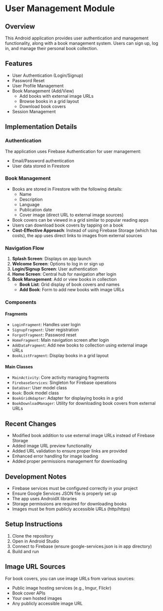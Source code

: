 # User Management Module

## Overview
This Android application provides user authentication and management functionality, along with a book management system. Users can sign up, log in, and manage their personal book collection.

## Features
- User Authentication (Login/Signup)
- Password Reset
- User Profile Management
- Book Management (Add/View)
  - Add books with external image URLs
  - Browse books in a grid layout
  - Download book covers
- Session Management

## Implementation Details

### Authentication
The application uses Firebase Authentication for user management:
- Email/Password authentication
- User data stored in Firestore

### Book Management
- Books are stored in Firestore with the following details:
  - Name
  - Description
  - Language
  - Publication date
  - Cover image (direct URL to external image sources)
- Book covers can be viewed in a grid similar to popular reading apps
- Users can download book covers by tapping on a book
- **Cost-Effective Approach**: Instead of using Firebase Storage (which has costs), the app uses direct links to images from external sources

### Navigation Flow
1. **Splash Screen**: Displays on app launch
2. **Welcome Screen**: Options to log in or sign up
3. **Login/Signup Screen**: User authentication
4. **Home Screen**: Central hub for navigation after login
5. **Book Management**: Add or view books in collection
   - **Book List**: Grid display of book covers and names
   - **Add Book**: Form to add new books with image URLs

### Components

#### Fragments
- `LoginFragment`: Handles user login
- `SignupFragment`: User registration
- `ForgotFragment`: Password reset
- `HomeFragment`: Main navigation screen after login
- `AddDataFragment`: Add new books to collection using external image URLs
- `BookListFragment`: Display books in a grid layout

#### Main Classes
- `MainActivity`: Core activity managing fragments
- `FirebaseServices`: Singleton for Firebase operations
- `DataUser`: User model class
- `Book`: Book model class
- `BookGridAdapter`: Adapter for displaying books in a grid
- `BookDownloadManager`: Utility for downloading book covers from external URLs

## Recent Changes
- Modified book addition to use external image URLs instead of Firebase Storage
- Added image URL preview functionality
- Added URL validation to ensure proper links are provided
- Enhanced error handling for image loading
- Added proper permissions management for downloading

## Development Notes
- Firebase services must be configured correctly in your project
- Ensure Google Services JSON file is properly set up
- The app uses AndroidX libraries
- Storage permissions are required for downloading books
- Images must be from publicly accessible URLs (http/https)

## Setup Instructions
1. Clone the repository
2. Open in Android Studio
3. Connect to Firebase (ensure google-services.json is in app directory)
4. Build and run

## Image URL Sources
For book covers, you can use image URLs from various sources:
- Public image hosting services (e.g., Imgur, Flickr)
- Book cover APIs
- Your own hosted images
- Any publicly accessible image URL 